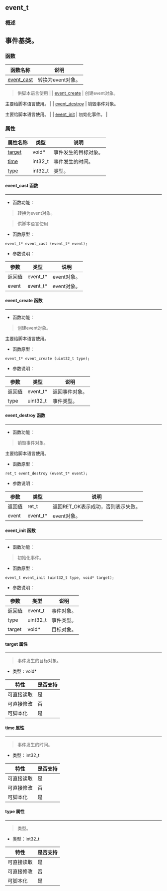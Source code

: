 ## event\_t
### 概述
事件基类。
----------------------------------
### 函数
<p id="event_t_methods">

| 函数名称 | 说明 | 
| -------- | ------------ | 
| <a href="#event_t_event_cast">event\_cast</a> | 转换为event对象。 > 供脚本语言使用 |
| <a href="#event_t_event_create">event\_create</a> | 创建event对象。 主要给脚本语言使用。 |
| <a href="#event_t_event_destroy">event\_destroy</a> | 销毁事件对象。 主要给脚本语言使用。 |
| <a href="#event_t_event_init">event\_init</a> | 初始化事件。 |
### 属性
<p id="event_t_properties">

| 属性名称 | 类型 | 说明 | 
| -------- | ----- | ------------ | 
| <a href="#event_t_target">target</a> | void* | 事件发生的目标对象。 |
| <a href="#event_t_time">time</a> | int32\_t | 事件发生的时间。 |
| <a href="#event_t_type">type</a> | int32\_t | 类型。 |
#### event\_cast 函数
-----------------------

* 函数功能：

> <p id="event_t_event_cast">转换为event对象。 > 供脚本语言使用

* 函数原型：

```
event_t* event_cast (event_t* event);
```

* 参数说明：

| 参数 | 类型 | 说明 |
| -------- | ----- | --------- |
| 返回值 | event\_t* | event对象。 |
| event | event\_t* | event对象。 |
#### event\_create 函数
-----------------------

* 函数功能：

> <p id="event_t_event_create">创建event对象。 主要给脚本语言使用。

* 函数原型：

```
event_t* event_create (uint32_t type);
```

* 参数说明：

| 参数 | 类型 | 说明 |
| -------- | ----- | --------- |
| 返回值 | event\_t* | 返回事件对象。 |
| type | uint32\_t | 事件类型。 |
#### event\_destroy 函数
-----------------------

* 函数功能：

> <p id="event_t_event_destroy">销毁事件对象。 主要给脚本语言使用。

* 函数原型：

```
ret_t event_destroy (event_t* event);
```

* 参数说明：

| 参数 | 类型 | 说明 |
| -------- | ----- | --------- |
| 返回值 | ret\_t | 返回RET\_OK表示成功，否则表示失败。 |
| event | event\_t* | event对象。 |
#### event\_init 函数
-----------------------

* 函数功能：

> <p id="event_t_event_init">初始化事件。

* 函数原型：

```
event_t event_init (uint32_t type, void* target);
```

* 参数说明：

| 参数 | 类型 | 说明 |
| -------- | ----- | --------- |
| 返回值 | event\_t | 事件对象。 |
| type | uint32\_t | 事件类型。 |
| target | void* | 目标对象。 |
#### target 属性
-----------------------
> <p id="event_t_target">事件发生的目标对象。

* 类型：void*

| 特性 | 是否支持 |
| -------- | ----- |
| 可直接读取 | 是 |
| 可直接修改 | 否 |
| 可脚本化   | 是 |
#### time 属性
-----------------------
> <p id="event_t_time">事件发生的时间。

* 类型：int32\_t

| 特性 | 是否支持 |
| -------- | ----- |
| 可直接读取 | 是 |
| 可直接修改 | 否 |
| 可脚本化   | 是 |
#### type 属性
-----------------------
> <p id="event_t_type">类型。

* 类型：int32\_t

| 特性 | 是否支持 |
| -------- | ----- |
| 可直接读取 | 是 |
| 可直接修改 | 否 |
| 可脚本化   | 是 |
